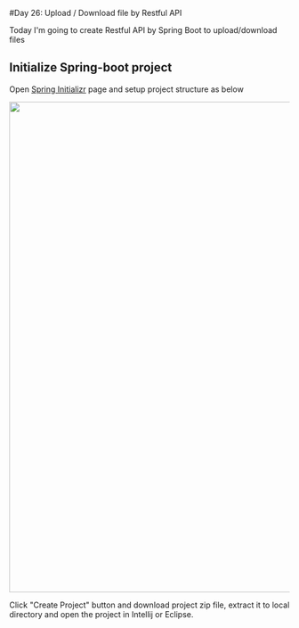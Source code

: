 #Day 26: Upload / Download file by Restful API

Today I'm going to create Restful API by Spring Boot to upload/download files

## Initialize Spring-boot project
Open [Spring Initializr](https://start.spring.io/) page and setup project structure as below

<img width="880" src="https://user-images.githubusercontent.com/3359299/47598556-3c3a9380-d96b-11e8-8855-91853dae0a60.PNG" />

Click "Create Project" button and download project zip file, extract it to local directory and open the project in Intellij or Eclipse.
